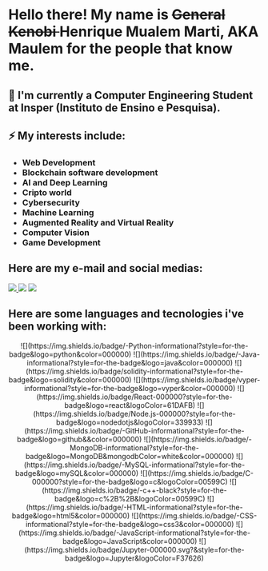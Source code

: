 <strong>
    <h1>
        <span align="left">
            Hello there! My name is
        </span>
        <strike>
            General Kenobi 
        </strike>
        <span>
            Henrique Mualem Marti, AKA Maulem for the people that know me.
        </span>
    </h1>
</strong>
<h2 align="left">
    🔭 I'm currently a Computer Engineering Student at Insper (Instituto de Ensino e Pesquisa).
</h2>
<h2 align="left">
    ⚡ My interests include:
</h2>
<h3 align="left">
    <ul>
        <li>Web Development</li>
        <li>Blockchain software development</li>
        <li>AI and Deep Learning</li>
        <li>Cripto world</li>
        <li>Cybersecurity</li>
        <li>Machine Learning</li>
        <li>Augmented Reality and Virtual Reality</li>
        <li>Computer Vision</li>
        <li>Game Development</li>
    </ul>
</h3>
<h2 align="left">
    Here are my e-mail and social medias:
</h2>
<div>
    <a href="mailto:henriquemmarti@gmail.com">
        <img src="https://img.shields.io/badge/Gmail-D14836?style=for-the-badge&logo=gmail&logoColor=white"/>
    </a>
    <a href="https://instagram.com/maulem_" target="_blank">
        <img src="https://img.shields.io/badge/-Instagram-%23E4405F?style=for-the-badge&logo=instagram&logoColor=white" target="_blank"></a>
    <a href="http://estruyf-github.azurewebsites.net/api/VisitorHit?user=Maulem&repo=Maulem&countColorcountColor">
        <img src="http://estruyf-github.azurewebsites.net/api/VisitorHit?user=Maulem&repo=Maulem&countColorcountColor">
    </a>
</div>
<h2 align="left">
    Here are some languages and tecnologies i've been working with:
</h2>
<div align="center">
![](https://img.shields.io/badge/-Python-informational?style=for-the-badge&logo=python&color=000000)
![](https://img.shields.io/badge/-Java-informational?style=for-the-badge&logo=java&color=000000)
![](https://img.shields.io/badge/solidity-informational?style=for-the-badge&logo=solidity&color=000000)
![](https://img.shields.io/badge/vyper-informational?style=for-the-badge&logo=vyper&color=000000)
![](https://img.shields.io/badge/React-000000?style=for-the-badge&logo=react&logoColor=61DAFB)
![](https://img.shields.io/badge/Node.js-000000?style=for-the-badge&logo=nodedotjs&logoColor=339933)
![](https://img.shields.io/badge/-GitHub-informational?style=for-the-badge&logo=github&&color=000000)
![](https://img.shields.io/badge/-MongoDB-informational?style=for-the-badge&logo=MongoDB&mongodbColor=white&color=000000)
![](https://img.shields.io/badge/-MySQL-informational?style=for-the-badge&logo=mySQL&color=000000)
![](https://img.shields.io/badge/C-000000?style=for-the-badge&logo=c&logoColor=00599C)
![](https://img.shields.io/badge/-c++-black?style=for-the-badge&logo=c%2B%2B&logoColor=00599C)
![](https://img.shields.io/badge/-HTML-informational?style=for-the-badge&logo=html5&color=000000)
![](https://img.shields.io/badge/-CSS-informational?style=for-the-badge&logo=css3&color=000000)
![](https://img.shields.io/badge/-JavaScript-informational?style=for-the-badge&logo=JavaScript&color=000000)
![](https://img.shields.io/badge/Jupyter-000000.svg?&style=for-the-badge&logo=Jupyter&logoColor=F37626)
</div>


<!--
**Maulem/Maulem** is a ✨ _special_ ✨ repository because its `README.md` (this file) appears on your GitHub profile.

Here are some ideas to get you started:

- 🔭 I’m currently working on ...
- 🌱 I’m currently learning ...
- 👯 I’m looking to collaborate on ...
- 🤔 I’m looking for help with ...
- 💬 Ask me about ...
- 📫 How to reach me: ...
- 😄 Pronouns: ...
- ⚡ Fun fact: ...
-->
